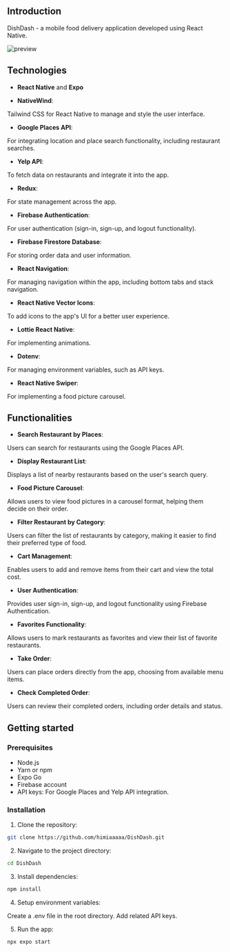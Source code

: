 ## Introduction

DishDash - a mobile food delivery application developed using React Native. 

![preview](./assets/images/preview.png)

## Technologies

- **React Native** and **Expo**

- **NativeWind**: 

Tailwind CSS for React Native to manage and style the user interface.
- **Google Places API**: 

For integrating location and place search functionality, including restaurant searches.
- **Yelp API**: 

To fetch data on restaurants and integrate it into the app.
- **Redux**: 

For state management across the app.
- **Firebase Authentication**: 

For user authentication (sign-in, sign-up, and logout functionality).
- **Firebase Firestore Database**: 

For storing order data and user information.
- **React Navigation**: 

For managing navigation within the app, including bottom tabs and stack navigation.
- **React Native Vector Icons**: 

To add icons to the app's UI for a better user experience.
- **Lottie React Native**: 

For implementing animations.
- **Dotenv**: 

For managing environment variables, such as API keys.
- **React Native Swiper**: 

For implementing a food picture carousel.

## Functionalities

- **Search Restaurant by Places**: 

Users can search for restaurants using the Google Places API.
- **Display Restaurant List**: 

Displays a list of nearby restaurants based on the user's search query.
- **Food Picture Carousel**: 

Allows users to view food pictures in a carousel format, helping them decide on their order.
- **Filter Restaurant by Category**: 

Users can filter the list of restaurants by category, making it easier to find their preferred type of food.
- **Cart Management**: 

Enables users to add and remove items from their cart and view the total cost.
- **User Authentication**: 

Provides user sign-in, sign-up, and logout functionality using Firebase Authentication.
- **Favorites Functionality**: 

Allows users to mark restaurants as favorites and view their list of favorite restaurants.
- **Take Order**: 

Users can place orders directly from the app, choosing from available menu items.
- **Check Completed Order**: 

Users can review their completed orders, including order details and status.

## Getting started

### Prerequisites

- Node.js
- Yarn or npm
- Expo Go 
- Firebase account
- API keys: For Google Places and Yelp API integration.

### Installation

1. Clone the repository:

```bash
git clone https://github.com/himiaaaaa/DishDash.git
```

2. Navigate to the project directory:

```bash
cd DishDash
```

3. Install dependencies:

```bash
npm install
```

4. Setup environment variables:

Create a .env file in the root directory. Add related API keys.

5. Run the app:

```bash
npx expo start
```
